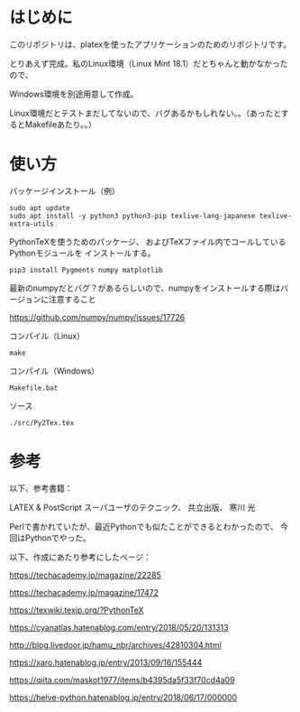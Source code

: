 # はじめに

このリポジトリは、platexを使ったアプリケーションのためのリポジトリです。

とりあえず完成。私のLinux環境（Linux Mint 18.1）だとちゃんと動かなかったので、

Windows環境を別途用意して作成。

Linux環境だとテストまだしてないので、バグあるかもしれない。。（あったとするとMakefileあたり。。）

# 使い方

パッケージインストール（例）
```
sudo apt update
sudo apt install -y python3 python3-pip texlive-lang-japanese texlive-extra-utils
```

PythonTeXを使うためのパッケージ、
およびTeXファイル内でコールしているPythonモジュールを
インストールする。
```
pip3 install Pygments numpy matplotlib
```
最新のnumpyだとバグ？があるらしいので、numpyをインストールする際はバージョンに注意すること

https://github.com/numpy/numpy/issues/17726

コンパイル（Linux）
```
make
```

コンパイル（Windows）
```
Makefile.bat
```

ソース
```
./src/Py2Tex.tex
```

# 参考

以下、参考書籍：

LATEX & PostScript スーパユーザのテクニック、 共立出版、 寒川 光

Perlで書かれていたが、最近Pythonでも似たことができるとわかったので、
今回はPythonでやった。

以下、作成にあたり参考にしたページ：

https://techacademy.jp/magazine/22285

https://techacademy.jp/magazine/17472

https://texwiki.texjp.org/?PythonTeX

https://cyanatlas.hatenablog.com/entry/2018/05/20/131313

http://blog.livedoor.jp/hamu_nbr/archives/42810304.html

https://xaro.hatenablog.jp/entry/2013/09/16/155444

https://qiita.com/maskot1977/items/b4395da5f33f70cd4a09

https://helve-python.hatenablog.jp/entry/2018/06/17/000000

